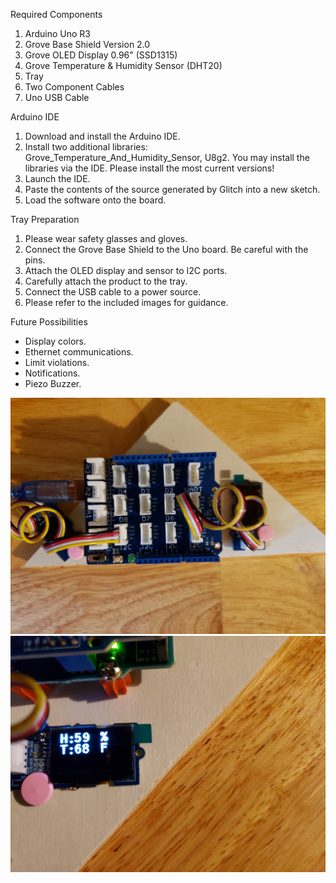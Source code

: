 Required Components
<ol>
<li>Arduino Uno R3</li>
<li>Grove Base Shield Version 2.0</li>
<li>Grove OLED Display 0.96" (SSD1315)</li>
<li>Grove Temperature & Humidity Sensor (DHT20)</li>
<li>Tray</li>
<li>Two Component Cables</li>
<li>Uno USB Cable</li>
</ol>

Arduino IDE
<ol>
<li>Download and install the Arduino IDE.</li>
<li>Install two additional libraries: Grove_Temperature_And_Humidity_Sensor,
  U8g2. You may install the libraries via the IDE.
  Please install the most current versions!</li>
<li>Launch the IDE.</li>
<li>Paste the contents of the source generated by
  Glitch into a new sketch.</li>
<li>Load the software onto the board.</li>
</ol>

Tray Preparation
<ol>
<li>Please wear safety glasses and gloves.</li>
<li>Connect the Grove Base Shield to the Uno board. Be
  careful with the pins.</li>
<li>Attach the OLED display and sensor to I2C ports.</li>
<li>Carefully attach the product to the tray.</li>
<li>Connect the USB cable to a power source.</li>
<li>Please refer to the included images for guidance.</li>
</ol>

Future Possibilities
<ul>
<li>Display colors.</li>
<li>Ethernet communications.</li>
<li>Limit violations.</li>
<li>Notifications.</li>
<li>Piezo Buzzer.</li>
</ul>

![](https://github.com/textbrowser/glitch-projects/blob/main/AmbientHumidityTemperatureLED/Image-1.jpg)
![](https://github.com/textbrowser/glitch-projects/blob/main/AmbientHumidityTemperatureLED/Image-2.jpg)

